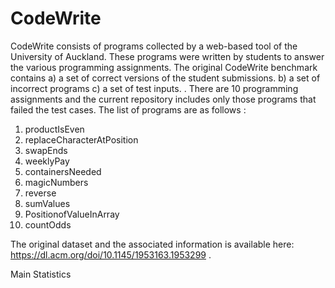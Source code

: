 # CodeWrite 
CodeWrite  consists of programs collected by  a web-based tool of the University of Auckland. These programs were written by students to answer the various programming assignments. The original CodeWrite benchmark contains a) a set of correct versions of the student submissions.  b) a set of incorrect programs c) a set of test inputs. . There are 10 programming assignments and the current repository includes only those programs that failed the test cases. The list of programs are as follows :
1. productIsEven
2. replaceCharacterAtPosition  
3. swapEnds
4. weeklyPay
5. containersNeeded  
6. magicNumbers
7. reverse  
8. sumValues 
9. PositionofValueInArray  
10. countOdds  

The original dataset and the associated information is available here: https://dl.acm.org/doi/10.1145/1953163.1953299 . 

 
Main Statistics 
